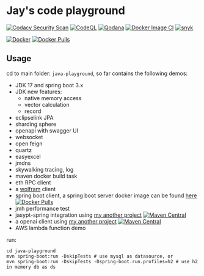 # Jay's code playground

[![Codacy Security Scan](https://github.com/mustangxu/playground/actions/workflows/codacy.yml/badge.svg?branch=master)](https://github.com/mustangxu/playground/actions/workflows/codacy.yml)
[![CodeQL](https://github.com/mustangxu/playground/actions/workflows/codeql.yml/badge.svg)](https://github.com/mustangxu/playground/actions/workflows/codeql.yml)
[![Qodana](https://github.com/mustangxu/playground/actions/workflows/code_quality.yml/badge.svg)](https://github.com/mustangxu/playground/actions/workflows/code_quality.yml)
[![Docker Image CI](https://github.com/mustangxu/playground/actions/workflows/docker-image.yml/badge.svg)](https://github.com/mustangxu/playground/actions/workflows/docker-image.yml)
[![snyk](https://img.shields.io/snyk/vulnerabilities/github/mustangxu/playground)](https://app.snyk.io/org/mustangxu/project/2148a4dd-96b2-4399-a098-c3a3debd8c51)

 [![Docker](https://img.shields.io/docker/cloud/build/mustangxu/playground)](https://hub.docker.com/r/mustangxu/playground)
 [![Docker Pulls](https://img.shields.io/docker/pulls/mustangxu/playground)](https://hub.docker.com/r/mustangxu/playground)

## Usage
cd to main folder: `java-playground`, so far contains the following demos:
* JDK 17 and spring boot 3.x
* JDK new features:
    * native memory access
    * vector calculation
    * record
* eclipselink JPA
* sharding sphere
* openapi with swagger UI
* websocket
* open feign
* quartz
* easyexcel
* jmdns
* skywalking tracing, log
* maven docker build task
* eth RPC client
* a [wolfram](https://www.wolframalpha.com/) client
* spring boot client, a spring boot server docker image can be found [here](https://hub.docker.com/repository/docker/mustangxu/spring-boot-admin-server/general) [![Docker Pulls](https://img.shields.io/docker/pulls/mustangxu/spring-boot-admin-server)](https://hub.docker.com/r/mustangxu/spring-boot-admin-server)
* jmh performance test
* jasypt-spring integration using [my another project](https://github.com/mustangxu/jasypt-spring-aws-kms-starter) [![Maven Central](https://img.shields.io/maven-central/v/com.jayxu/jasypt-spring-aws-kms-starter)](https://search.maven.org/artifact/com.jayxu/jasypt-spring-aws-kms-starter)
* a openai client using [my another project](https://github.com/mustangxu/openai4j) 
[![Maven Central](https://img.shields.io/maven-central/v/com.jayxu/openai4j)](https://search.maven.org/artifact/com.jayxu/openai4j)
* AWS lambda function demo

run:
```shell
cd java-playground
mvn spring-boot:run -DskipTests # use mysql as datasource, or
mvn spring-boot:run -DskipTests -Dspring-boot.run.profiles=h2 # use h2 in memory db as ds
```

